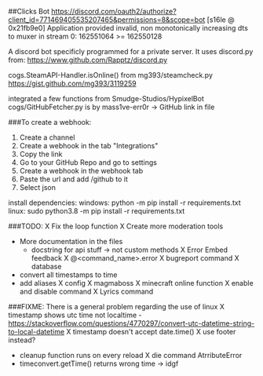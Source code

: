 ##Clicks Bot
https://discord.com/oauth2/authorize?client_id=771469405535207465&permissions=8&scope=bot
[s16le @ 0x21fb9e0] Application provided invalid, non monotonically increasing dts to muxer in stream 0: 162551064 >= 162550128

A discord bot specificly programmed for a private server.
It uses discord.py from:
https://www.github.com/Rapptz/discord.py

cogs.SteamAPI-Handler.isOnline() from mg393/steamcheck.py
https://gist.github.com/mg393/3119259

integrated a few functions from Smudge-Studios/HypixelBot
cogs/GitHubFetcher.py is by mass1ve-err0r -> GitHub link in file

###To create a webhook:

1. Create a channel
2. Create a webhook in the tab "Integrations"
3. Copy the link
4. Go to your GitHub Repo and go to settings
5. Create a webhook in the webhook tab
6. Paste the url and add /github to it
7. Select json

install dependencies:
windows: python -m pip install -r requirements.txt
linux: sudo python3.8 -m pip install -r requirements.txt

###TODO:
X Fix the loop function
X Create more moderation tools
- More documentation in the files
	- docstring for api stuff -> not custom methods
X Error Embed feedback
	X @<command_name>.error
X bugreport command
	X database
- convert all timestamps to time
- add aliases
X config
	X magmaboss 
	X minecraft online function
	X enable and disable command
X Lyrics command



###FIXME:
There is a general problem regarding the use of linux
X timestamp shows utc time not localtime
	- https://stackoverflow.com/questions/4770297/convert-utc-datetime-string-to-local-datetime
X timestamp doesn't accept date.time()
	X use footer instead?
- cleanup function runs on every reload
X die command AtrributeError
- timeconvert.getTime() returns wrong time -> idgf

